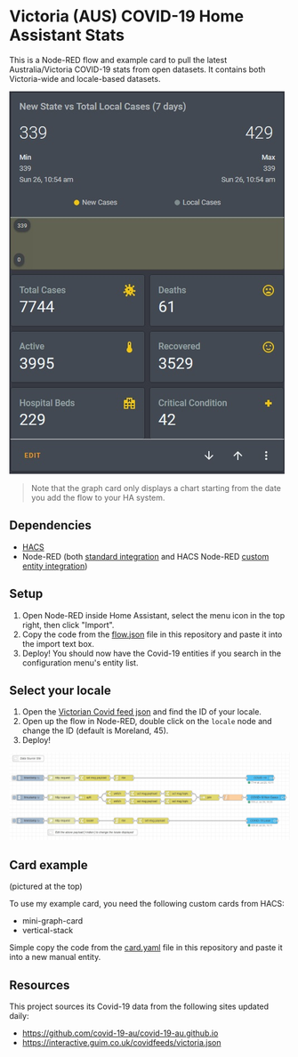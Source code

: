 # Victoria (AUS) COVID-19 Home Assistant Stats

This is a Node-RED flow and example card to pull the latest Australia/Victoria COVID-19 stats from open datasets. It contains both Victoria-wide and locale-based datasets.

![Covid-19 Example Card](covid-19-card.jpg)
 
 > Note that the graph card only displays a chart starting from the date you add the flow to your HA system.


## Dependencies

- [HACS](https://hacs.xyz/docs/installation/manual)
- Node-RED (both [standard integration](https://community.home-assistant.io/t/home-assistant-community-add-on-node-red/55023) and HACS Node-RED [custom entity integration](https://github.com/zachowj/hass-node-red))

## Setup

1. Open Node-RED inside Home Assistant, select the menu icon in the top right, then click "Import".
2. Copy the code from the [flow.json](flow.json) file in this repository and paste it into the import text box.
3. Deploy! You should now have the Covid-19 entities if you search in the configuration menu's entity list.

## Select your locale

1. Open the [Victorian Covid feed json](https://interactive.guim.co.uk/covidfeeds/victoria.json) and find the ID of your locale.
2. Open up the flow in Node-RED, double click on the `locale` node and change the ID (default is Moreland, 45).
3. Deploy!

![Covid-19 Flow](covid-19-flow.jpg)


## Card example

(pictured at the top)  

To use my example card, you need the following custom cards from HACS:
 
 - mini-graph-card
 - vertical-stack
 
 Simple copy the code from the [card.yaml](card.yaml) file in this repository and paste it into a new manual entity.  
 
 
 ## Resources
 
 This project sources its Covid-19 data from the following sites updated daily:

 - https://github.com/covid-19-au/covid-19-au.github.io
 - https://interactive.guim.co.uk/covidfeeds/victoria.json
